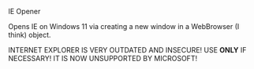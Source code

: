 IE Opener

Opens IE on Windows 11 via creating a new window in a WebBrowser (I think) object.

INTERNET EXPLORER IS VERY OUTDATED AND INSECURE! USE **ONLY** IF NECESSARY! IT IS NOW UNSUPPORTED BY MICROSOFT!
